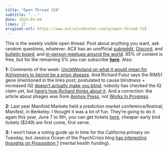 ```yaml
---
title: "Open Thread 318"
subtitle: "..."
date: 2024-03-04
likes: 27
original-url: https://www.astralcodexten.com/p/open-thread-318
---
```

This is the weekly visible open thread. Post about anything you want, ask random questions, whatever. ACX has an unofficial [subreddit](https://www.reddit.com/r/slatestarcodex/), [Discord](https://discord.gg/RTKtdut), and [bulletin board](https://www.datasecretslox.com/index.php), and [in-person meetups around the world](https://www.lesswrong.com/community?filters%5B0%5D=SSC). 95% of content is free, but for the remaining 5% you can subscribe **[here](https://astralcodexten.substack.com/subscribe?)**. Also:

 **1:** Comments of the week: [UncleWeyland on what it would mean for Alzheimers to be/not be a prion disease](https://www.reddit.com/r/slatestarcodex/comments/1b30yq6/links_for_february_2024/ksrxbkr/). And Richard Fuisz says the RIMS1 gene (mentioned in the links post; postulated to cause blindness + increased IQ) [doesn’t actually make you blind](https://twitter.com/richardfuisz/status/1763366885188391082?s=46); nobody has checked the IQ claim yet, but [here’s how Richard thinks about it](https://twitter.com/richardfuisz/status/1763591765620121990). And a correction: the article about phages was from [Asimov Press](https://www.asimov.press/), not [Works In Progress](https://worksinprogress.co/).

 **2:** Last year Manifold Markets held a prediction market conference/festival, Manifest, in Berkeley. I thought it was a lot of fun. They’re going to do it again this year, June 7 to 9th, you can get tickets [here](https://www.manifest.is/#tickets), cheaper early bird tickets ($249) are first come, first serve.

 **3:** I won’t have a voting guide up in time for the California primary on Tuesday, but Jessica Ocean of the PsychCrisis blog [has interesting thoughts on Proposition 1](https://psychcrisis.substack.com/p/the-problem-with-prop-1) (mental health funding).
